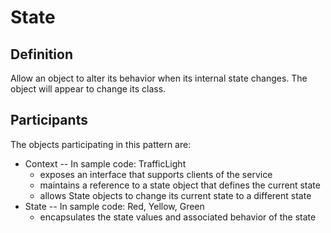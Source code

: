 # State
## Definition
Allow an object to alter its behavior when its internal state changes. The object will appear to change its class.

## Participants
The objects participating in this pattern are:

- Context -- In sample code: TrafficLight
    - exposes an interface that supports clients of the service
    - maintains a reference to a state object that defines the current state
    - allows State objects to change its current state to a different state
- State -- In sample code: Red, Yellow, Green
    - encapsulates the state values and associated behavior of the state